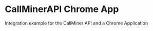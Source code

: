 CallMinerAPI Chrome App
=======================

Integration example for the CallMiner API and a Chrome Application
